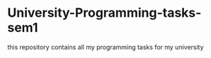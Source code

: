 # University-Programming-tasks-sem1
this repository contains all my programming tasks for my university 
